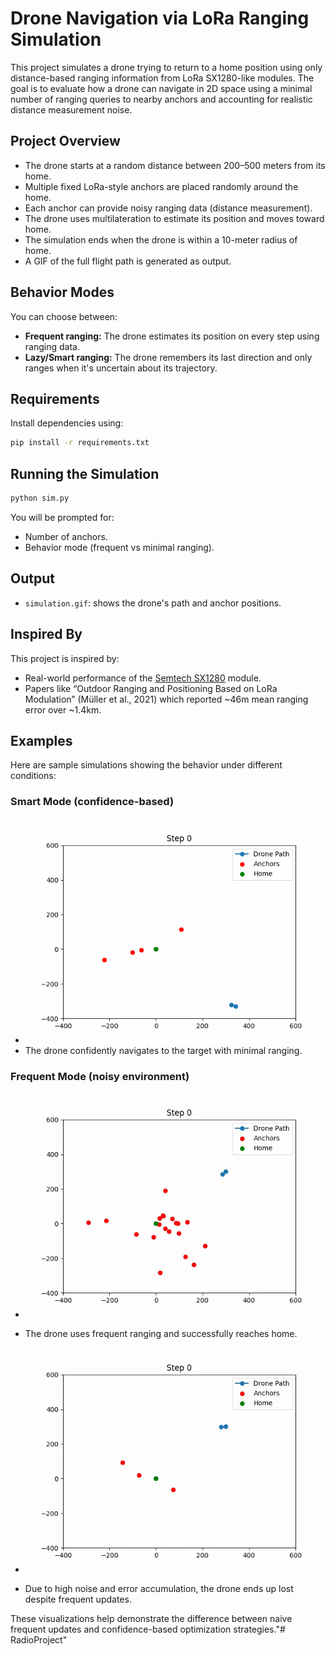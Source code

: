 # Drone Navigation via LoRa Ranging Simulation

This project simulates a drone trying to return to a home position using only distance-based ranging information from LoRa SX1280-like modules. The goal is to evaluate how a drone can navigate in 2D space using a minimal number of ranging queries to nearby anchors and accounting for realistic distance measurement noise.

## Project Overview

- The drone starts at a random distance between 200–500 meters from its home.
- Multiple fixed LoRa-style anchors are placed randomly around the home.
- Each anchor can provide noisy ranging data (distance measurement).
- The drone uses multilateration to estimate its position and moves toward home.
- The simulation ends when the drone is within a 10-meter radius of home.
- A GIF of the full flight path is generated as output.

## Behavior Modes

You can choose between:
- **Frequent ranging:** The drone estimates its position on every step using ranging data.
- **Lazy/Smart ranging:** The drone remembers its last direction and only ranges when it's uncertain about its trajectory.

## Requirements

Install dependencies using:

```bash
pip install -r requirements.txt
```

## Running the Simulation

```bash
python sim.py
```

You will be prompted for:
- Number of anchors.
- Behavior mode (frequent vs minimal ranging).

## Output

- `simulation.gif`: shows the drone's path and anchor positions.

## Inspired By

This project is inspired by:
- Real-world performance of the [Semtech SX1280](https://www.semtech.com/products/wireless-rf/lora-transceivers/sx1280) module.
- Papers like “Outdoor Ranging and Positioning Based on LoRa Modulation” (Müller et al., 2021) which reported ~46m mean ranging error over ~1.4km.

## Examples

Here are sample simulations showing the behavior under different conditions:

### Smart Mode (confidence-based)
  - ![Smart Example](examples/Smart%20Example%204%20Requests.gif)
  - The drone confidently navigates to the target with minimal ranging.

### Frequent Mode (noisy environment)
  - ![Standard Frequency](examples/Frequency%20Mode.gif)
  - The drone uses frequent ranging and successfully reaches home.
  
  - ![Error Frequency](examples/Frequency%20Mode%20Error%20Example.gif)
  - Due to high noise and error accumulation, the drone ends up lost despite frequent updates.

These visualizations help demonstrate the difference between naive frequent updates and confidence-based optimization strategies."# RadioProject" 
